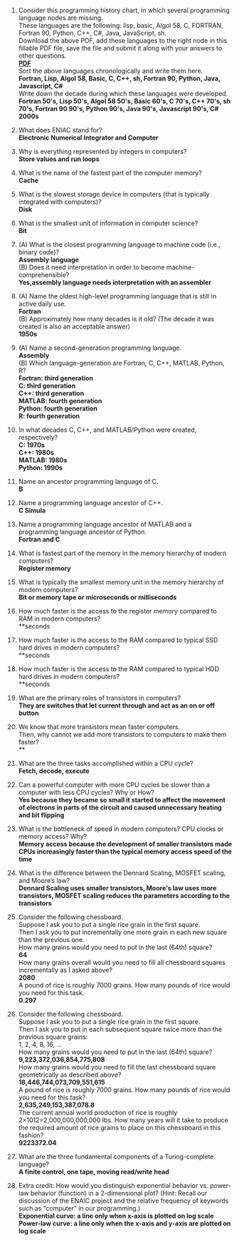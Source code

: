 1. Consider this programming history chart, in which several programming language nodes are missing.  
These languages are the following: lisp, basic, Algol 58, C, FORTRAN, Fortran 90, Python, C++, C#, Java, JavaScript, sh.  
Download the above PDF, add these languages to the right node in this fillable PDF file, save the file and submit it along with your answers to other questions.  
[**PDF**](progLangChartPuzzle.pdf)    
Sort the above languages chronologically and write them here.  
**Fortran, Lisp, Algol 58, Basic, C, C++, sh, Fortran 90, Python, Java, Javascript, C#**    
Write down the decade during which these languages were developed.   
**Fortran 50's, Lisp 50's, Algol 58 50's, Basic 60's, C 70's, C++ 70's, sh 70's, Fortran 90 90's, Python 90's, Java 90's, Javascript 90's, C# 2000s**    

2. What does ENIAC stand for?  
**Electronic Numerical Integrator and Computer**  

3. Why is everything represented by integers in computers?  
**Store values and run loops**  

4. What is the name of the fastest part of the computer memory?  
**Cache**  

5. What is the slowest storage device in computers (that is typically integrated with computers)?  
**Disk**  

6. What is the smallest unit of information in computer science?  
**Bit**  

7. (A) What is the closest programming language to machine code (i.e., binary code)?  
**Assembly language**  
   (B) Does it need interpretation in order to become machine-comprehensible?  
**Yes,assembly language needs interpretation with an assembler**  

8. (A) Name the oldest high-level programming language that is still in active daily use.  
**Fortran**  
   (B) Approximately how many decades is it old? (The decade it was created is also an acceptable answer)    
**1950s**

9. (A) Name a second-generation programming language.   
**Assembly**  
   (B) Which language-generation are Fortran, C, C++, MATLAB, Python, R?   
**Fortran: third generation  
C: third generation  
C++: third generation  
MATLAB: fourth generation  
Python: fourth generation  
R: fourth generation**     

10. In what decades C, C++, and MATLAB/Python were created, respectively?  
**C: 1970s  
C++: 1980s  
MATLAB: 1980s    
Python: 1990s**  

11. Name an ancestor programming language of C.  
**B**  

12. Name a programming language ancestor of C++.  
**C Simula**  

13. Name a programming language ancestor of MATLAB and a programming language ancestor of Python.  
**Fortran and C**   

14. What is fastest part of the memory in the memory hierarchy of modern computers?  
**Register memory**   

15. What is typically the smallest memory unit in the memory hierarchy of modern computers?  
**Bit or memory tape or microseconds or milliseconds**  

16. How much faster is the access to the register memory compared to RAM in modern computers?  
**seconds

17. How much faster is the access to the RAM compared to typical SSD hard drives in modern computers?  
**seconds

18. How much faster is the access to the RAM compared to typical HDD hard drives in modern computers?  
**seconds

19. What are the primary roles of transistors in computers?  
**They are switches that let current through and act as an on or off button**

20. We know that more transistors mean faster computers.  
Then, why cannot we add more transistors to computers to make them faster?  
**

21. What are the three tasks accomplished within a CPU cycle?  
**Fetch, decode, execute**  

22. Can a powerful computer with more CPU cycles be slower than a computer with less CPU cycles? Why or How?  
**Yes because they became so small it started to affect the movement of electrons in parts of the circuit and caused unnecessary heating and bit flipping**

23. What is the bottleneck of speed in modern computers? CPU clocks or memory access? Why?  
**Memory access because the development of smaller transistors made CPUs increasingly faster than the typical memory access speed of the time**

24. What is the difference between the Dennard Scaling, MOSFET scaling, and Moore’s law?  
**Dennard Scaling uses smaller transistors, Moore's law uses more transistors, MOSFET scaling reduces the parameters according to the transistors** 

25. Consider the following chessboard.    
Suppose I ask you to put a single rice grain in the first square.  
Then I ask you to put incrementally one more grain in each new square than the previous one.  
How many grains would you need to put in the last (64th) square?  
**64**  
How many grains overall would you need to fill all chessboard squares incrementally as I asked above?  
**2080**  
A pound of rice is roughly 7000 grains. How many pounds of rice would you need for this task.  
**0.297**   

26. Consider the following chessboard.  
Suppose I ask you to put a single rice grain in the first square.  
Then I ask you to put in each subsequent square twice more than the previous square grains:  
1, 2, 4, 8, 16, …  
How many grains would you need to put in the last (64th) square?  
**9,223,372,036,854,775,808**  
How many grains would you need to fill the last chessboard square geometrically as described above?  
**18,446,744,073,709,551,615**  
A pound of rice is roughly 7000 grains. How many pounds of rice would you need for this task?  
**2,635,249,153,387,078.8**    
The current annual world production of rice is roughly 2×1012=2,000,000,000,000 lbs. How many years will it take to produce the required amount of rice grains to place on this chessboard in this fashion?      
**9223372.04**  

27. What are the three fundamental components of a Turing-complete language?    
**A finite control, one tape, moving read/write head**     

28. Extra credit: How would you distinguish exponential behavior vs. power-law behavior (function) in a 2-dimensional plot? (Hint: Recall our discussion of the ENAIC project and the relative frequency of keywords such as “computer” in our programming.)  
**Exponential curve: a line only when x-axis is plotted on log scale  
Power-law curve: a line only when the x-axis and y-axis are plotted on log scale**  

